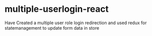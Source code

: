 # multiple-userlogin-react
Have Created a multiple user role login redirection and used redux for statemanagement to update form data in store
